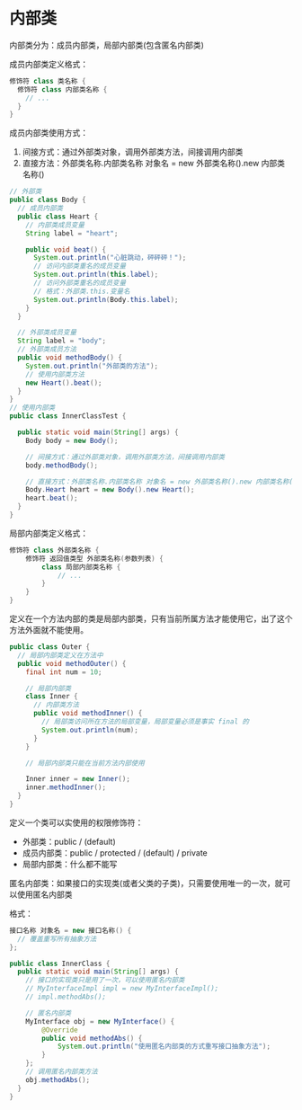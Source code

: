 # 内部类

内部类分为：成员内部类，局部内部类(包含匿名内部类)

成员内部类定义格式：

```java
修饰符 class 类名称 {
  修饰符 class 内部类名称 {
    // ...
  }
}
```

成员内部类使用方式：

1. 间接方式：通过外部类对象，调用外部类方法，间接调用内部类
2. 直接方法：外部类名称.内部类名称 对象名 = new 外部类名称().new 内部类名称()

```java
// 外部类
public class Body {
  // 成员内部类
  public class Heart {
    // 内部类成员变量
    String label = "heart";

    public void beat() {
      System.out.println("心脏跳动，砰砰砰！");
      // 访问内部类重名的成员变量
      System.out.println(this.label);
      // 访问外部类重名的成员变量
      // 格式：外部类.this.变量名
      System.out.println(Body.this.label);
    }
  }

  // 外部类成员变量
  String label = "body";
  // 外部类成员方法
  public void methodBody() {
    System.out.println("外部类的方法");
    // 使用内部类方法
    new Heart().beat();
  }
}
// 使用内部类
public class InnerClassTest {

  public static void main(String[] args) {
    Body body = new Body();

    // 间接方式：通过外部类对象，调用外部类方法，间接调用内部类
    body.methodBody();

    // 直接方式：外部类名称.内部类名称 对象名 = new 外部类名称().new 内部类名称()
    Body.Heart heart = new Body().new Heart();
    heart.beat();
  }
}
```

局部内部类定义格式：

```java
修饰符 class 外部类名称 {
    修饰符 返回值类型 外部类名称(参数列表) {
        class 局部内部类名称 {
            // ...
        }
    }
}
```

定义在一个方法内部的类是局部内部类，只有当前所属方法才能使用它，出了这个方法外面就不能使用。

```java
public class Outer {
  // 局部内部类定义在方法中
  public void methodOuter() {
    final int num = 10;

    // 局部内部类
    class Inner {
      // 内部类方法
      public void methodInner() {
        // 局部类访问所在方法的局部变量，局部变量必须是事实 final 的
        System.out.println(num);
      }
    }

    // 局部内部类只能在当前方法内部使用

    Inner inner = new Inner();
    inner.methodInner();
  }
}
```

定义一个类可以实使用的权限修饰符：

+ 外部类：public / (default)
+ 成员内部类：public / protected / (default) / private
+ 局部内部类：什么都不能写

匿名内部类：如果接口的实现类(或者父类的子类)，只需要使用唯一的一次，就可以使用匿名内部类

格式：

```java
接口名称 对象名 = new 接口名称() {
  // 覆盖重写所有抽象方法
};
```

```java
public class InnerClass {
  public static void main(String[] args) {
    // 接口的实现类只是用了一次，可以使用匿名内部类
    // MyInterfaceImpl impl = new MyInterfaceImpl();
    // impl.methodAbs();

    // 匿名内部类
    MyInterface obj = new MyInterface() {
        @Override
        public void methodAbs() {
            System.out.println("使用匿名内部类的方式重写接口抽象方法");
        }
    };
    // 调用匿名内部类方法
    obj.methodAbs();
  }
}
```

